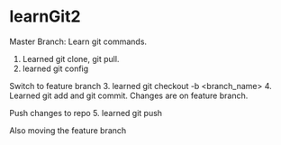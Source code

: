 # learnGit2
Master Branch: Learn git commands.
1. Learned git clone, git pull.
2. learned git config

Switch to feature branch
3. learned git checkout -b <branch_name>
4. Learned git add and git commit. Changes are on feature branch.

Push changes to repo
5. learned git push

Also moving the feature branch
